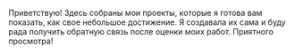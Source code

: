 Приветствую! Здесь собраны мои проекты, которые я готова вам показать, как свое небольшое достижение. Я создавала их сама и буду рада получить обратную связь после оценки моих работ.
Приятного просмотра!
